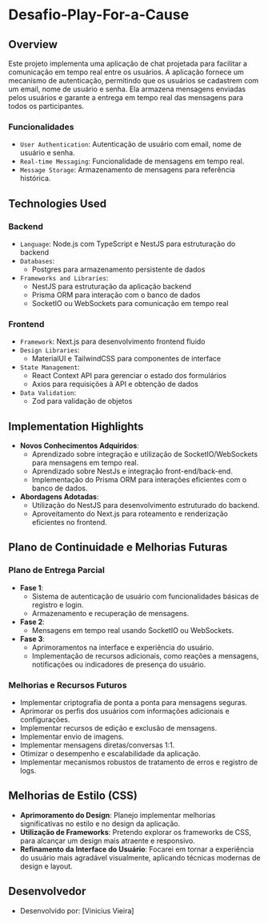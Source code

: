 # Desafio-Play-For-a-Cause


## Overview
Este projeto implementa uma aplicação de chat projetada para facilitar a comunicação em tempo real entre os usuários. A aplicação fornece um mecanismo de autenticação, permitindo que os usuários se cadastrem com um email, nome de usuário e senha. Ela armazena mensagens enviadas pelos usuários e garante a entrega em tempo real das mensagens para todos os participantes.

### Funcionalidades
- `User Authentication`: Autenticação de usuário com email, nome de usuário e senha.
- `Real-time Messaging`: Funcionalidade de mensagens em tempo real.
- `Message Storage`: Armazenamento de mensagens para referência histórica.

## Technologies Used
### Backend
- `Language`: Node.js com TypeScript e NestJS para estruturação do backend
- `Databases`:
  - Postgres para armazenamento persistente de dados
- `Frameworks and Libraries`:
  - NestJS para estruturação da aplicação backend
  - Prisma ORM para interação com o banco de dados
  - SocketIO ou WebSockets para comunicação em tempo real

### Frontend
- `Framework`: Next.js para desenvolvimento frontend fluido
- `Design Libraries`:
  - MaterialUI e TailwindCSS para componentes de interface
- `State Management`:
  - React Context API para gerenciar o estado dos formulários
  - Axios para requisições à API e obtenção de dados
- `Data Validation`:
  - Zod para validação de objetos

## Implementation Highlights
- **Novos Conhecimentos Adquiridos**:
  - Aprendizado sobre integração e utilização de SocketIO/WebSockets para mensagens em tempo real.
  - Aprendizado sobre NestJs e integração front-end/back-end.
  - Implementação do Prisma ORM para interações eficientes com o banco de dados.
- **Abordagens Adotadas**:
  - Utilização do NestJS para desenvolvimento estruturado do backend.
  - Aproveitamento do Next.js para roteamento e renderização eficientes no frontend.

## Plano de Continuidade e Melhorias Futuras
### Plano de Entrega Parcial
- **Fase 1**:
  - Sistema de autenticação de usuário com funcionalidades básicas de registro e login.
  - Armazenamento e recuperação de mensagens.
- **Fase 2**:
  - Mensagens em tempo real usando SocketIO ou WebSockets.
- **Fase 3**:
  - Aprimoramentos na interface e experiência do usuário.
  - Implementação de recursos adicionais, como reações a mensagens, notificações ou indicadores de presença do usuário.

### Melhorias e Recursos Futuros
- Implementar criptografia de ponta a ponta para mensagens seguras.
- Aprimorar os perfis dos usuários com informações adicionais e configurações.
- Implementar recursos de edição e exclusão de mensagens.
- Implementar envio de imagens.
- Implementar mensagens diretas/conversas 1:1.
- Otimizar o desempenho e escalabilidade da aplicação.
- Implementar mecanismos robustos de tratamento de erros e registro de logs.

## Melhorias de Estilo (CSS)
- **Aprimoramento do Design**: Planejo implementar melhorias significativas no estilo e no design da aplicação.
- **Utilização de Frameworks**: Pretendo explorar os frameworks de CSS, para alcançar um design mais atraente e responsivo.
- **Refinamento da Interface do Usuário**: Focarei em tornar a experiência do usuário mais agradável visualmente, aplicando técnicas modernas de design e layout.


## Desenvolvedor
- Desenvolvido por: [Vinicius Vieira]
